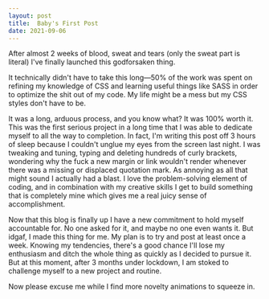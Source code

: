```yaml
---
layout: post
title:  Baby's First Post
date: 2021-09-06
---
```


<p>After almost 2 weeks of blood, sweat and tears (only the sweat part is literal) I've finally launched this godforsaken thing.
</p>
<p>It technically didn't have to take this long—50% of the work was spent on refining my knowledge of CSS and learning useful things like SASS in order to optimize the shit out of my code. My life might be a mess but my CSS styles don't have to be.
</p>
<!--more-->
<p>It was a long, arduous process, and you know what? It was 100% worth it. This was the first serious project in a long time that I was able to dedicate myself to all the way to completion. In fact, I'm writing this post off 3 hours of sleep because I couldn't unglue my eyes from the screen last night. I was tweaking and tuning, typing and deleting hundreds of curly brackets, wondering why the fuck a new margin or link wouldn't render whenever there was a missing or displaced quotation mark. As annoying as all that might sound I actually had a blast. I love the problem-solving element of coding, and in combination with my creative skills I get to build something that is completely mine which gives me a real juicy sense of accomplishment.</p>
<p>Now that this blog is finally up I have a new commitment to hold myself accountable for. No one asked for it, and maybe no one even wants it. But idgaf, I made this thing for me. My plan is to try and post at least once a week. Knowing my tendencies, there's a good chance I'll lose my enthusiasm and ditch the whole thing as quickly as I decided to pursue it. But at this moment, after 3 months under lockdown, I am stoked to challenge myself to a new project and routine.</p>
<p>Now please excuse me while I find more novelty animations to squeeze in.</p>  